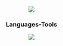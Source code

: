 <h1 align="center">
    <img src="https://readme-typing-svg.herokuapp.com/?font=Righteous&size=35&center=true&vCenter=true&width=500&height=70&duration=4000&lines=Hey+There!+👋;+I'm+Pierre-Anri!;" />
</h1>
 
<b><h3 align="center">Languages-Tools</h3></b>

<div align="center">
    <img src="https://skillicons.dev/icons?i=c++,html,css,js,nodejs,mongodb,mysql,vscode,git,github&perline=5" />
</div>
